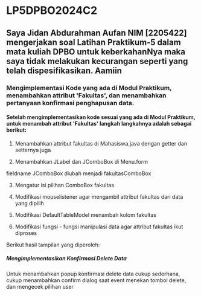 # LP5DPBO2024C2

## Saya Jidan Abdurahman Aufan NIM [2205422] mengerjakan soal Latihan Praktikum-5 dalam mata kuliah DPBO untuk keberkahanNya maka saya tidak melakukan kecurangan seperti yang telah dispesifikasikan. Aamiin 

### Mengimplementasi Kode yang ada di Modul Praktikum, menambahkan attribut 'Fakultas', dan menambahkan pertanyaan konfirmasi penghapusan data.

#### Setelah mengimplementasikan kode sesuai yang ada di Modul Praktikum, untuk menambah attribut 'Fakultas' langkah langkahnya adalah sebagai berikut:

1. Menambahkan attribut fakultas di Mahasiswa.java dengan getter dan setternya juga

2. Menambahkan JLabel dan JComboBox di Menu.form

fieldname JComboBox diubah menjadi fakultasComboBox

3. Mengatur isi pilihan ComboBox fakultas

4. Modifikasi mouselistener agar mengambil attribut fakultas dari data yang dipilih

5. Modifikasi DefaultTableModel menambah kolom fakultas

6. Modifikasi fungsi - fungsi manipulasi data agar attribut fakultas ikut diproses

Berikut hasil tampilan yang diperoleh: 

##### Mengimplementasikan Konfirmasi Delete Data

Untuk menambahkan popup konfirmasi delete data cukup sederhana, cukup menambahkan confirm dialog saat event menekan tombol delete, dan mengecek pilihan user


